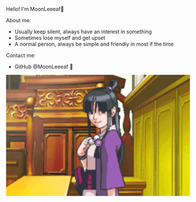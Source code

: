 Hello! I'm MoonLeeeaf🌴

About me:
  * Usually keep silent, always have an interest in something
  * Sometimes lose myself and get upset
  * A normal person, always be simple and friendly in most if the time

Contact me:
  * G‌i‌t‌H‌u‌b @MoonLeeeaf 🍉

![Maya](Maya.png)
